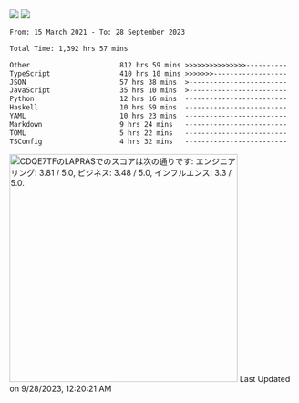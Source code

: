 <div>
  <img src="https://github-readme-stats.vercel.app/api?username=naporin0624&count_private=true&show_icons=true" />
  <img src="https://github-readme-stats.vercel.app/api/top-langs/?username=naporin0624&layout=compact&hide=css" />
  <!--START_SECTION:waka-->

```txt
From: 15 March 2021 - To: 28 September 2023

Total Time: 1,392 hrs 57 mins

Other                      812 hrs 59 mins >>>>>>>>>>>>>>>----------   58.36 %
TypeScript                 410 hrs 10 mins >>>>>>>------------------   29.45 %
JSON                       57 hrs 38 mins  >------------------------   04.14 %
JavaScript                 35 hrs 10 mins  >------------------------   02.52 %
Python                     12 hrs 16 mins  -------------------------   00.88 %
Haskell                    10 hrs 59 mins  -------------------------   00.79 %
YAML                       10 hrs 23 mins  -------------------------   00.75 %
Markdown                   9 hrs 24 mins   -------------------------   00.67 %
TOML                       5 hrs 22 mins   -------------------------   00.39 %
TSConfig                   4 hrs 32 mins   -------------------------   00.33 %
```

<!--END_SECTION:waka-->
  
  <!--START_SECTION:lapras-card-->
<p ><a href="https://lapras.com/public/CDQE7TF" target="_blank" rel="noopener noreferrer"><img alt="CDQE7TFのLAPRASでのスコアは次の通りです: エンジニアリング: 3.81 / 5.0, ビジネス: 3.48 / 5.0, インフルエンス: 3.3 / 5.0." src="https://lapras-card-generator.vercel.app/api/svg?e=3.81&b=3.48&i=3.3&b1=%23232323&b2=%236d6d6d&i1=%23212121&i2=%23818181&l=ja" width="400" ></a>  
Last Updated on 9/28/2023, 12:20:21 AM</p>
<!--END_SECTION:lapras-card-->
</div>
